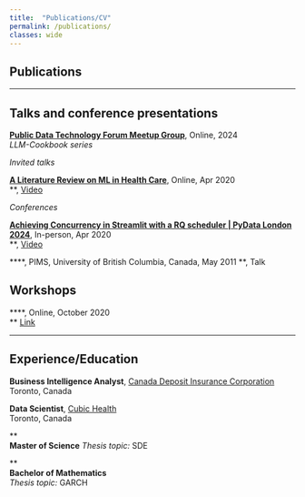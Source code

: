 ```yaml
---
title:  "Publications/CV"
permalink: /publications/
classes: wide
---
```


## Publications


---

## Talks and conference presentations


[**Public Data Technology Forum Meetup Group**]([https://portal.enes.org/community/announcements/events/joint-is-enes3-esiwace2-virtual-workshop-on-new-opportunities-for-ml-and-ai-in-weather-and-climate-modelling](https://www.youtube.com/channel/UCi6e2FiTbDrRdh90sPdCMXQ)), Online, 2024    
*LLM-Cookbook series*



*Invited talks*

[**A Literature Review on ML in Health Care**](https://www.youtube.com/watch?v=WsyHC9cA0jA), Online, Apr 2020    
**, [Video](https://www.youtube.com/watch?v=WsyHC9cA0jA)
  

*Conferences*


[**Achieving Concurrency in Streamlit with a RQ scheduler | PyData London 2024**]([https://www.youtube.com/watch?v=WsyHC9cA0jA](https://www.youtube.com/watch?v=5MNTZMNnaPs)), In-person, Apr 2020    
**, [Video](https://www.youtube.com/watch?v=WsyHC9cA0jA)

****, PIMS, University of British Columbia, Canada, May 2011
**, Talk

## Workshops

****, Online, October 2020    
** [Link]()

---

## Experience/Education

**Business Intelligence Analyst**, [Canada Deposit Insurance Corporation](https://www.cdic.ca)    
Toronto, Canada

**Data Scientist**, [Cubic Health]()    
Toronto, Canada

**  
**Master of Science** 
*Thesis topic:* SDE

**  
**Bachelor of Mathematics**   
*Thesis topic:* GARCH
